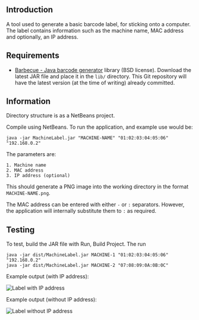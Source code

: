## Introduction

A tool used to generate a basic barcode label, for sticking onto a computer. The label contains information such as the machine name, MAC address and optionally, an IP address.

## Requirements

* [Barbecue - Java barcode generator](http://sourceforge.net/projects/barbecue/files/barbecue/) library (BSD license). Download the latest JAR file and place it in the `lib/` directory. This Git repository will have the latest version (at the time of writing) already committed.

## Information

Directory structure is as a NetBeans project.

Compile using NetBeans. To run the application, and example use would be:

    java -jar MachineLabel.jar "MACHINE-NAME" "01:02:03:04:05:06" "192.168.0.2"

The parameters are:

    1. Machine name
    2. MAC address
    3. IP address (optional)

This should generate a PNG image into the working directory in the format `MACHINE-NAME.png`.

The MAC address can be entered with either `-` or `:` separators. However, the application will internally substitute them to `:` as required.

## Testing

To test, build the JAR file with Run, Build Project. The run

    java -jar dist/MachineLabel.jar MACHINE-1 "01:02:03:04:05:06" "192.168.0.2"
    java -jar dist/MachineLabel.jar MACHINE-2 "07:08:09:0A:0B:0C"

Example output (with IP address):

![Label with IP address](http://s.agock.com/MachineLabel/MACHINE-1.png)

Example output (without IP address):

![Label without IP address](http://s.agock.com/MachineLabel/MACHINE-2.png)
